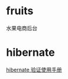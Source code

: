 # fruits
水果电商后台



# hibernate

[hibernate 验证使用手册](https://docs.jboss.org/hibernate/stable/validator/reference/en-US/html_single/#section-declaring-bean-constraints)